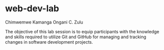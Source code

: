 # web-dev-lab
Chimwemwe Kamanga
Ongani C. Zulu

The objective of this lab session is to equip participants with the knowledge and skills required to utilize Git and GitHub for managing and tracking changes in software development projects.
